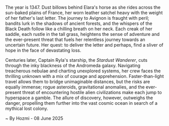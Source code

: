 
The year is 1347.  Dust billows behind Elara's horse as she rides across the sun-baked plains of France, her worn leather satchel heavy with the weight of her father's last letter.  The journey to Avignon is fraught with peril; bandits lurk in the shadows of ancient forests, and the whispers of the Black Death follow like a chilling breath on her neck.  Each creak of her saddle, each rustle in the tall grass, heightens the sense of adventure and the ever-present threat that fuels her relentless journey towards an uncertain future.  Her quest: to deliver the letter and perhaps, find a sliver of hope in the face of devastating loss.

Centuries later, Captain Ryla's starship, the *Stardust Wanderer*, cuts through the inky blackness of the Andromeda galaxy.  Navigating treacherous nebulae and charting unexplored systems, her crew faces the thrilling unknown with a mix of courage and apprehension.  Faster-than-light travel allows them to bridge unimaginable distances, but the risks are equally immense; rogue asteroids, gravitational anomalies, and the ever-present threat of encountering hostile alien civilizations make each jump to hyperspace a gamble.  The allure of discovery, however, outweighs the danger, propelling them further into the vast cosmic ocean in search of a mythical lost colony.

~ By Hozmi - 08 June 2025

